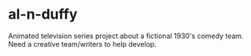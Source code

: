 # al-n-duffy
Animated television series project about a fictional 1930's comedy team. Need a creative team/writers to help develop. 

